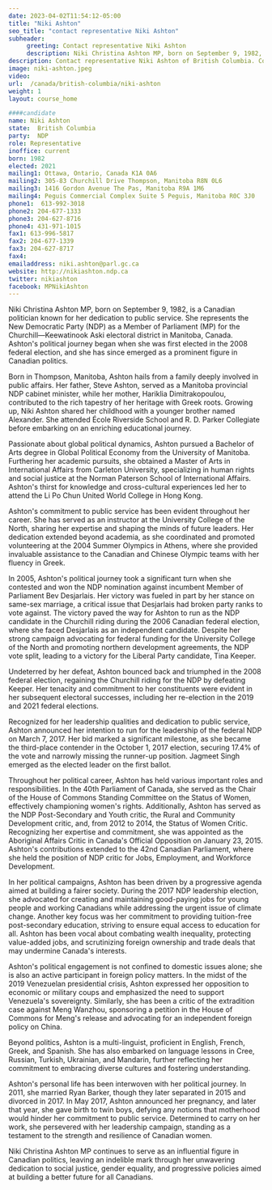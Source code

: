 ```yaml
---
date: 2023-04-02T11:54:12-05:00
title: "Niki Ashton"
seo_title: "contact representative Niki Ashton"
subheader:
     greeting: Contact representative Niki Ashton
     description: Niki Christina Ashton MP, born on September 9, 1982, is a Canadian politician known for her dedication to public service. She represents the New Democratic Party (NDP) as a Member of Parliament (MP) for the Churchill—Keewatinook Aski electoral district in Manitoba, Canada. Ashton's political journey began when she was first elected in the 2008 federal election, and she has since emerged as a prominent figure in Canadian politics.
description: Contact representative Niki Ashton of British Columbia. Contact information for Niki Ashton includes email address, phone number, and mailing address.
image: niki-ashton.jpeg
video:
url:  /canada/british-columbia/niki-ashton
weight: 1
layout: course_home

####candidate
name: Niki Ashton
state:	British Columbia
party:	NDP
role: Representative
inoffice: current
born: 1982
elected: 2021
mailing1: Ottawa, Ontario, Canada K1A 0A6
mailing2: 305-83 Churchill Drive Thompson, Manitoba R8N 0L6
mailing3: 1416 Gordon Avenue The Pas, Manitoba R9A 1M6
mailing4: Peguis Commercial Complex Suite 5 Peguis, Manitoba R0C 3J0
phone1:  613-992-3018
phone2: 204-677-1333
phone3: 204-627-8716
phone4: 431-971-1015
fax1: 613-996-5817
fax2: 204-677-1339
fax3: 204-627-8717
fax4:
emailaddress: niki.ashton@parl.gc.ca
website: http://nikiashton.ndp.ca
twitter: nikiashton
facebook: MPNikiAshton
---
```


Niki Christina Ashton MP, born on September 9, 1982, is a Canadian politician known for her dedication to public service. She represents the New Democratic Party (NDP) as a Member of Parliament (MP) for the Churchill—Keewatinook Aski electoral district in Manitoba, Canada. Ashton's political journey began when she was first elected in the 2008 federal election, and she has since emerged as a prominent figure in Canadian politics.

Born in Thompson, Manitoba, Ashton hails from a family deeply involved in public affairs. Her father, Steve Ashton, served as a Manitoba provincial NDP cabinet minister, while her mother, Hariklia Dimitrakopoulou, contributed to the rich tapestry of her heritage with Greek roots. Growing up, Niki Ashton shared her childhood with a younger brother named Alexander. She attended École Riverside School and R. D. Parker Collegiate before embarking on an enriching educational journey.

Passionate about global political dynamics, Ashton pursued a Bachelor of Arts degree in Global Political Economy from the University of Manitoba. Furthering her academic pursuits, she obtained a Master of Arts in International Affairs from Carleton University, specializing in human rights and social justice at the Norman Paterson School of International Affairs. Ashton's thirst for knowledge and cross-cultural experiences led her to attend the Li Po Chun United World College in Hong Kong.

Ashton's commitment to public service has been evident throughout her career. She has served as an instructor at the University College of the North, sharing her expertise and shaping the minds of future leaders. Her dedication extended beyond academia, as she coordinated and promoted volunteering at the 2004 Summer Olympics in Athens, where she provided invaluable assistance to the Canadian and Chinese Olympic teams with her fluency in Greek.

In 2005, Ashton's political journey took a significant turn when she contested and won the NDP nomination against incumbent Member of Parliament Bev Desjarlais. Her victory was fueled in part by her stance on same-sex marriage, a critical issue that Desjarlais had broken party ranks to vote against. The victory paved the way for Ashton to run as the NDP candidate in the Churchill riding during the 2006 Canadian federal election, where she faced Desjarlais as an independent candidate. Despite her strong campaign advocating for federal funding for the University College of the North and promoting northern development agreements, the NDP vote split, leading to a victory for the Liberal Party candidate, Tina Keeper.

Undeterred by her defeat, Ashton bounced back and triumphed in the 2008 federal election, regaining the Churchill riding for the NDP by defeating Keeper. Her tenacity and commitment to her constituents were evident in her subsequent electoral successes, including her re-election in the 2019 and 2021 federal elections.

Recognized for her leadership qualities and dedication to public service, Ashton announced her intention to run for the leadership of the federal NDP on March 7, 2017. Her bid marked a significant milestone, as she became the third-place contender in the October 1, 2017 election, securing 17.4% of the vote and narrowly missing the runner-up position. Jagmeet Singh emerged as the elected leader on the first ballot.

Throughout her political career, Ashton has held various important roles and responsibilities. In the 40th Parliament of Canada, she served as the Chair of the House of Commons Standing Committee on the Status of Women, effectively championing women's rights. Additionally, Ashton has served as the NDP Post-Secondary and Youth critic, the Rural and Community Development critic, and, from 2012 to 2014, the Status of Women Critic. Recognizing her expertise and commitment, she was appointed as the Aboriginal Affairs Critic in Canada's Official Opposition on January 23, 2015. Ashton's contributions extended to the 42nd Canadian Parliament, where she held the position of NDP critic for Jobs, Employment, and Workforce Development.

In her political campaigns, Ashton has been driven by a progressive agenda aimed at building a fairer society. During the 2017 NDP leadership election, she advocated for creating and maintaining good-paying jobs for young people and working Canadians while addressing the urgent issue of climate change. Another key focus was her commitment to providing tuition-free post-secondary education, striving to ensure equal access to education for all. Ashton has been vocal about combating wealth inequality, protecting value-added jobs, and scrutinizing foreign ownership and trade deals that may undermine Canada's interests.

Ashton's political engagement is not confined to domestic issues alone; she is also an active participant in foreign policy matters. In the midst of the 2019 Venezuelan presidential crisis, Ashton expressed her opposition to economic or military coups and emphasized the need to support Venezuela's sovereignty. Similarly, she has been a critic of the extradition case against Meng Wanzhou, sponsoring a petition in the House of Commons for Meng's release and advocating for an independent foreign policy on China.

Beyond politics, Ashton is a multi-linguist, proficient in English, French, Greek, and Spanish. She has also embarked on language lessons in Cree, Russian, Turkish, Ukrainian, and Mandarin, further reflecting her commitment to embracing diverse cultures and fostering understanding.

Ashton's personal life has been interwoven with her political journey. In 2011, she married Ryan Barker, though they later separated in 2015 and divorced in 2017. In May 2017, Ashton announced her pregnancy, and later that year, she gave birth to twin boys, defying any notions that motherhood would hinder her commitment to public service. Determined to carry on her work, she persevered with her leadership campaign, standing as a testament to the strength and resilience of Canadian women.

Niki Christina Ashton MP continues to serve as an influential figure in Canadian politics, leaving an indelible mark through her unwavering dedication to social justice, gender equality, and progressive policies aimed at building a better future for all Canadians.
